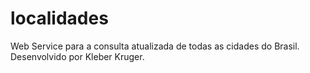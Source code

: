 # localidades

Web Service para a consulta atualizada de todas as cidades do Brasil.
Desenvolvido por Kleber Kruger.
